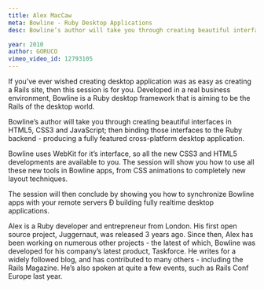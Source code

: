 ```yaml
---
title: Alex MacCaw
meta: Bowline - Ruby Desktop Applications
desc: Bowline’s author will take you through creating beautiful interfaces in HTML5, CSS3 and JavaScript then binding those interfaces to the Ruby backend - producing a fully featured cross-platform desktop application.

year: 2010
author: GORUCO
vimeo_video_id: 12793105
---
```


If you’ve ever wished creating desktop application was as easy as creating a Rails site, then this session is for you. Developed in a real business environment, Bowline is a Ruby desktop framework that is aiming to be the Rails of the desktop world.

Bowline’s author will take you through creating beautiful interfaces in HTML5, CSS3 and JavaScript; then binding those interfaces to the Ruby backend - producing a fully featured cross-platform desktop application.

Bowline uses WebKit for it’s interface, so all the new CSS3 and HTML5 developments are available to you. The session will show you how to use all these new tools in Bowline apps, from CSS animations to completely new layout techniques.

The session will then conclude by showing you how to synchronize Bowline apps with your remote servers Ð building fully realtime desktop applications.

Alex is a Ruby developer and entrepreneur from London. His first open source project, Juggernaut, was released 3 years ago. Since then, Alex has been working on numerous other projects - the latest of which, Bowline was developed for his company’s latest product, Taskforce. He writes for a widely followed blog, and has contributed to many others - including the Rails Magazine. He’s also spoken at quite a few events, such as Rails Conf Europe last year.
